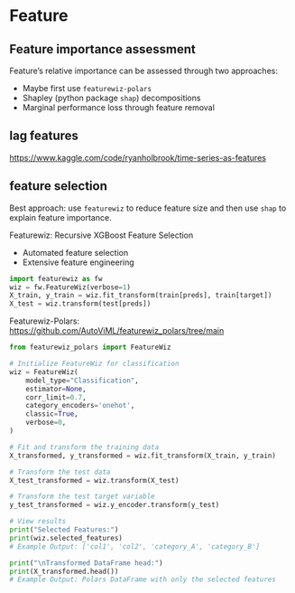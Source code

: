 # Feature

## Feature importance assessment
Feature’s relative importance can be assessed through two approaches:
- Maybe first use `featurewiz-polars`
- Shapley (python package `shap`) decompositions
- Marginal performance loss through feature removal

## lag features
https://www.kaggle.com/code/ryanholbrook/time-series-as-features

## feature selection
Best approach: use `featurewiz` to reduce feature size and then use `shap` to explain feature importance.

Featurewiz: Recursive XGBoost Feature Selection
- Automated feature selection
- Extensive feature engineering
```py
import featurewiz as fw
wiz = fw.FeatureWiz(verbose=1)
X_train, y_train = wiz.fit_transform(train[preds], train[target])
X_test = wiz.transform(test[preds])
```
Featurewiz-Polars: https://github.com/AutoViML/featurewiz_polars/tree/main
```py
from featurewiz_polars import FeatureWiz

# Initialize FeatureWiz for classification
wiz = FeatureWiz(
    model_type="Classification",
    estimator=None,
    corr_limit=0.7,
    category_encoders='onehot',
    classic=True,
    verbose=0,
)

# Fit and transform the training data
X_transformed, y_transformed = wiz.fit_transform(X_train, y_train)

# Transform the test data
X_test_transformed = wiz.transform(X_test)

# Transform the test target variable
y_test_transformed = wiz.y_encoder.transform(y_test)

# View results
print("Selected Features:")
print(wiz.selected_features)
# Example Output: ['col1', 'col2', 'category_A', 'category_B']

print("\nTransformed DataFrame head:")
print(X_transformed.head())
# Example Output: Polars DataFrame with only the selected features
```

